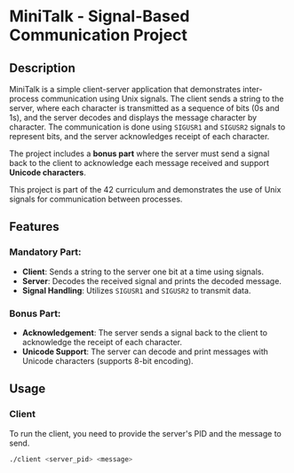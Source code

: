 # MiniTalk - Signal-Based Communication Project

## Description

MiniTalk is a simple client-server application that demonstrates inter-process communication using Unix signals. The client sends a string to the server, where each character is transmitted as a sequence of bits (0s and 1s), and the server decodes and displays the message character by character. The communication is done using `SIGUSR1` and `SIGUSR2` signals to represent bits, and the server acknowledges receipt of each character. 

The project includes a **bonus part** where the server must send a signal back to the client to acknowledge each message received and support **Unicode characters**.

This project is part of the 42 curriculum and demonstrates the use of Unix signals for communication between processes.

## Features

### Mandatory Part:
- **Client**: Sends a string to the server one bit at a time using signals.
- **Server**: Decodes the received signal and prints the decoded message.
- **Signal Handling**: Utilizes `SIGUSR1` and `SIGUSR2` to transmit data.

### Bonus Part:
- **Acknowledgement**: The server sends a signal back to the client to acknowledge the receipt of each character.
- **Unicode Support**: The server can decode and print messages with Unicode characters (supports 8-bit encoding).

## Usage

### Client

To run the client, you need to provide the server's PID and the message to send.

```bash
./client <server_pid> <message>

